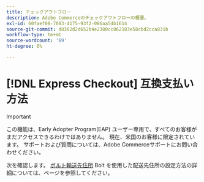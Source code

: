 ```yaml
---
title: チェックアウトフロー
description: Adobe Commerceのチェックアウトフローの概要。
exl-id: 60faef08-7083-4175-93f2-086aa54b1614
source-git-commit: d8302d2d652b4e2380cc862183e58cbd2cca831b
workflow-type: tm+mt
source-wordcount: '69'
ht-degree: 0%

---
```


# [!DNL Express Checkout] 互換支払い方法

>[!IMPORTANT]
>
> この機能は、Early Adopter Program(EAP) ユーザー専用で、すべてのお客様がまだアクセスできるわけではありません。 現在、米国のお客様に限定されています。 サポートおよび質問については、Adobe Commerceサポートにお問い合わせください。

次を確認します。 [ボルト輸送先住所](https://help.bolt.com/shoppers/guides/checkout/update-shipping-address) Bolt を使用した配送先住所の設定方法の詳細については、ページを参照してください。
